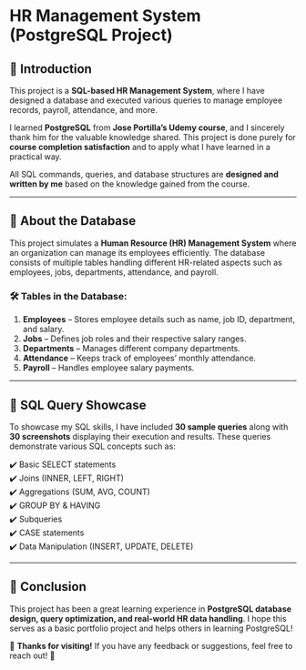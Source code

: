 # **HR Management System (PostgreSQL Project)**  

## **📌 Introduction**  
This project is a **SQL-based HR Management System**, where I have designed a database and executed various queries to manage employee records, payroll, attendance, and more.  

I learned **PostgreSQL** from **Jose Portilla’s Udemy course**, and I sincerely thank him for the valuable knowledge shared. This project is done purely for **course completion satisfaction** and to apply what I have learned in a practical way.  

All SQL commands, queries, and database structures are **designed and written by me** based on the knowledge gained from the course.  

---

## **📂 About the Database**  
This project simulates a **Human Resource (HR) Management System** where an organization can manage its employees efficiently. The database consists of multiple tables handling different HR-related aspects such as employees, jobs, departments, attendance, and payroll.  

### **🛠️ Tables in the Database:**  

1. **Employees** – Stores employee details such as name, job ID, department, and salary.  
2. **Jobs** – Defines job roles and their respective salary ranges.  
3. **Departments** – Manages different company departments.  
4. **Attendance** – Keeps track of employees’ monthly attendance.  
5. **Payroll** – Handles employee salary payments.  

---

## **📸 SQL Query Showcase**  
To showcase my SQL skills, I have included **30 sample queries** along with **30 screenshots** displaying their execution and results. These queries demonstrate various SQL concepts such as:  

✔️ Basic SELECT statements  
✔️ Joins (INNER, LEFT, RIGHT)  
✔️ Aggregations (SUM, AVG, COUNT)  
✔️ GROUP BY & HAVING  
✔️ Subqueries  
✔️ CASE statements  
✔️ Data Manipulation (INSERT, UPDATE, DELETE)    

---

## **🎯 Conclusion**  
This project has been a great learning experience in **PostgreSQL database design, query optimization, and real-world HR data handling**. I hope this serves as a basic portfolio project and helps others in learning PostgreSQL!  

🙌 **Thanks for visiting!** If you have any feedback or suggestions, feel free to reach out! 🚀  

